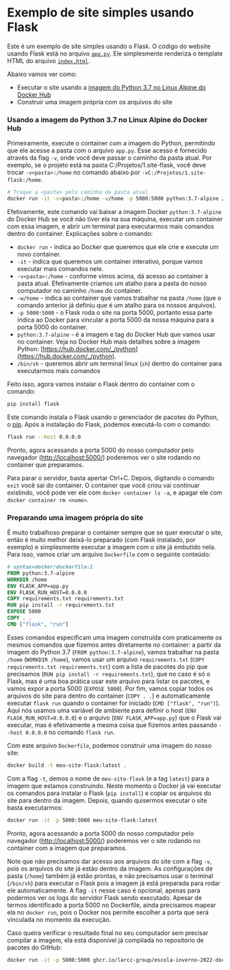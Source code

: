 # Exemplo de site simples usando Flask

Este é um exemplo de site simples usando o Flask. O código do website usando Flask está no arquivo [`app.py`](app.py). Ele simplesmente renderiza o template HTML do arquivo [`index.html`](templates/index.html).

Abaixo vamos ver como:
- Executar o site usando a [imagem do Python 3.7 no Linux Alpine do Docker Hub](https://hub.docker.com/_/python)
- Construir uma imagem própria com os arquivos do site

### Usando a imagem do Python 3.7 no Linux Alpine do Docker Hub

Primeiramente, execute o container com a imagem do Python, permitindo que ele acesse a pasta com o arquivo `app.py`. Esse acesso é fornecido através da flag `-v`, onde você deve passar o caminho da pasta atual. Por exemplo, se o projeto está na pasta C:/Projetos/1.site-flask, você deve trocar `-v<pasta>:/home` no comando abaixo por `-vC:/Projetos/1.site-flask:/home`.

```bash
# Troque a <pasta> pelo caminho da pasta atual
docker run -it -v<pasta>:/home -w/home -p 5000:5000 python:3.7-alpine /bin/sh
```

Efetivamente, este comando vai baixar a imagem Docker `python:3.7-alpine` do Docker Hub se você não tiver ela na sua máquina, executar um container com essa imagem, e abrir um terminal para executarmos mais comandos dentro do container. Explicações sobre o comando:  
- `docker run` - indica ao Docker que queremos que ele crie e execute um novo container.
- `-it` - indica que queremos um container interativo, porque vamos executar mais comandos nele.
- `-v<pasta>:/home` - conforme vimos acima, dá acesso ao container à pasta atual. Efetivamente criamos um atalho para a pasta do nosso computador no caminho `/home` do container.
- `-w/home` - indica ao container que vamos trabalhar na pasta `/home` (que o comando anterior já definiu que é um atalho para os nossos arquivos).
- `-p 5000:5000` - o Flask roda o site na porta 5000, portanto essa parte indica ao Docker para vincular a porta 5000 da nossa máquina para a porta 5000 do container.
- `python:3.7-alpine` - é a imagem e tag do Docker Hub que vamos usar no container. Veja no Docker Hub mais detalhes sobre a imagem Python: [https://hub.docker.com/_/python](https://hub.docker.com/_/python).
- `/bin/sh` - queremos abrir um terminal linux (`sh`) dentro do container para executarmos mais comandos

Feito isso, agora vamos instalar o Flask dentro do container com o comando:

```bash
pip install flask
```

Este comando instala o Flask usando o gerenciador de pacotes do Python, o [pip](https://pypi.org/project/pip/). Após a instalação do Flask, podemos executá-lo com o comando:

```bash
flask run --host 0.0.0.0
```

Pronto, agora acessando a porta 5000 do nosso computador pelo navegador ([http://localhost:5000/](http://localhost:5000/)) poderemos ver o site rodando no container que preparamos.

Para parar o servidor, basta apertar Ctrl+C. Depois, digitando o comando `exit` você sai do container. O container que você criou vai continuar existindo, você pode ver ele com `docker container ls -a`, e apagar ele com `docker container rm <nome>`.

### Preparando uma imagem própria do site

É muito trabalhoso preparar o container sempre que se quer executar o site, então é muito melhor deixá-lo preparado (com Flask instalado, por exemplo) e simplesmente executar a imagem com o site já embutido nela. Para isso, vamos criar um arquivo `Dockerfile` com o seguinte conteúdo:

```dockerfile
# syntax=docker/dockerfile:1
FROM python:3.7-alpine
WORKDIR /home
ENV FLASK_APP=app.py
ENV FLASK_RUN_HOST=0.0.0.0
COPY requirements.txt requirements.txt
RUN pip install -r requirements.txt
EXPOSE 5000
COPY . .
CMD ["flask", "run"]
```

Esses comandos especificam uma imagem construída com praticamente os mesmos comandos que fizemos antes diretamente no container: a partir da imagem do Python 3.7 (`FROM python:3.7-alpine`), vamos trabalhar na pasta `/home` (`WORKDIR /home`), vamos usar um arquivo `requirements.txt` (`COPY requirements.txt requirements.txt`) com a lista de pacotes do pip que precisamos (`RUN pip install -r requirements.txt`), que no caso é só o Flask, mas é uma boa prática usar este arquivo para listar os pacotes, e vamos expor a porta 5000 (`EXPOSE 5000`). Por fim, vamos copiar todos os arquivos do site para dentro do container (`COPY . .`) e automaticamente executar `flask run` quando o container for iniciado (`CMD ["flask", "run"]`). Aqui nós usamos uma variável de ambiente para definir o host (`ENV FLASK_RUN_HOST=0.0.0.0`) e o arquivo (`ENV FLASK_APP=app.py`) que o Flask vai executar, mas é efetivamente a mesma coisa que fizemos antes passando `--host 0.0.0.0` no comando `flask run`.

Com este arquivo `Dockerfile`, podemos construir uma imagem do nosso site:

```bash
docker build -t meu-site-flask:latest .
```

Com a flag `-t`, demos o nome de `meu-site-flask` (e a tag `latest`) para a imagem que estamos construindo. Neste momento o Docker já vai executar os comandos para instalar o Flask (`pip install`) e copiar os arquivos do site para dentro da imagem. Depois, quando quisermos executar o site basta executarmos:

```bash
docker run -it -p 5000:5000 meu-site-flask:latest
```

Pronto, agora acessando a porta 5000 do nosso computador pelo navegador ([http://localhost:5000/](http://localhost:5000/)) poderemos ver o site rodando no container com a imagem que preparamos.

Note que não precisamos dar acesso aos arquivos do site com a flag `-v`, pois os arquivos do site já estão dentro da imagem. As configurações de pasta (`/home`) também já estão prontas, e não precisamos usar o terminal (`/bin/sh`) para executar o Flask pois a imagem já está preparada para rodar ele automaticamente. A flag `-it` nesse caso é opcional, apenas para podermos ver os logs do servidor Flask sendo executado. Apesar de termos identificado a porta 5000 no Dockerfile, ainda precisamos mapear ela no `docker run`, pois o Docker nos permite escolher a porta que será vinculada no momento da execução.

Caso queira verificar o resultado final no seu computador sem precisar compilar a imagem, ela está disponível já compilada no repositório de pacotes do GitHub:

```bash
docker run -it -p 5000:5000 ghcr.io/larcc-group/escola-inverno-2022-docker:1-site-flask
```